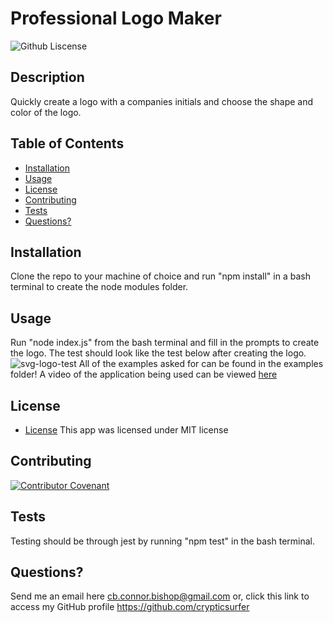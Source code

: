 # Professional Logo Maker
  ![Github Liscense](https://img.shields.io/badge/license-MIT-green.svg)
  ## Description
Quickly create a logo with a companies initials and choose the shape and color of the logo.
  ## Table of Contents
  - [Installation](#installation)
  - [Usage](#usage)
  - [License](#license)
  - [Contributing](#contributing)
  - [Tests](#tests)
  - [Questions?](#questions)
  ## Installation
Clone the repo to your machine of choice and run "npm install" in a bash terminal to create the node modules folder.
  ## Usage
Run "node index.js" from the bash terminal and fill in the prompts to create the logo. The test should look like the test below after creating the logo.
![svg-logo-test](https://github.com/crypticsurfer/Professional-Logo-Maker/assets/130003418/f099a2e3-8088-46c9-bf46-0501becce201)
All of the examples asked for can be found in the examples folder!
A video of the application being used can be viewed [here](https://watch.screencastify.com/v/FNQBjYjo9y6omqCH1VMv)
  ## License
  * [License](https://opensource.org/license/mit/)
  This app was licensed under MIT license
  ## Contributing
  
  [![Contributor Covenant](https://img.shields.io/badge/Contributor%20Covenant-2.1-4baaaa.svg)](./assets/code_of_conduct.md)
  ## Tests
Testing should be through jest by running "npm test" in the bash terminal.
  ## Questions?
  Send me an email here cb.connor.bishop@gmail.com or, click this link to access my GitHub profile https://github.com/crypticsurfer
